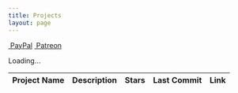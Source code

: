 ```yaml
---
title: Projects
layout: page
---
```


<div id="projects" >
<div class='block-btn'>
    <a class='btn fab fa-paypal' href='https://paypal.me/prahladyeri'>&nbsp;PayPal</a>
    <a class='btn fab fa-patreon' href='https://www.patreon.com/prahladyeri'>&nbsp;Patreon</a>
</div>

<span class="fa-spin">Loading...</span>

<table class="table table-striped table-sm table-bordered mt-3">
	<thead>
		<tr>
			<th scope="col">Project Name</th>
			<th scope="col">Description</th>
			<th scope="col">Stars</th>
			<th scope="col">Last Commit</th>
			<th scope="col">Link</th>
		</tr>
	</thead>
	<tbody id="projects-body">
		<!-- Dynamic content will be injected here -->
	</tbody>
</table>
</div>
<script type='module'>
document.addEventListener('DOMContentLoaded', function() {
    const username = 'prahladyeri'; // Replace with your GitHub username
    const apiUrl = `https://api.github.com/users/${username}/repos`;

    fetch(apiUrl)
    .then(response => {
        if (!response.ok) {
            throw new Error('Network response was not ok');
        }
        return response.json();
    })
    .then(data => {
        // Filter out public repos that are not forks and sort by star count
        const sortedProjects = data
            .filter(repo => !repo.fork && !repo.private)
            .sort((a, b) => b.stargazers_count - a.stargazers_count)
            .slice(0, 7); // Get the top 7 repositories		
        //console.log('sorted data:', sortedProjects);
        let projects = '';
		
        sortedProjects.forEach(repo => {
			//console.log("processing:", sortedProjects[i]);
			projects += `
				<tr>
					<td><a href="${repo.html_url}" target="_blank">${repo.name}</a></td>
					<td>${repo.description || 'No description available'}</td>
					<td>${repo.stargazers_count}</td>
					<td>${new Date(repo.pushed_at).toLocaleDateString()}</td>
					<td><a href="${repo.html_url}" class="btn btn-dark text-light" target="_blank">View Project</a></td>
				</tr>
			`;
        });
        document.getElementById("projects-body").innerHTML = projects;
        document.querySelector(".fa-spin").remove();        
    })
    .catch(error => {
        console.error('Error fetching data:', error);
        document.getElementById("projects-body").innerHTML = '<tr><td colspan="5" class="text-center text-danger">Error fetching data from GitHub</td></tr>';
        document.querySelector(".fa-spin").remove();
    });
});
</script>
